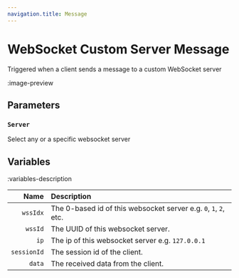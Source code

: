 ```yaml
---
navigation.title: Message
---
```


# WebSocket Custom Server Message
Triggered when a client sends a message to a custom WebSocket server

:image-preview

## Parameters
### `Server`
Select any or a specific websocket server

## Variables
:variables-description

Name | Description
----:|:------------
`wssIdx` | The 0-based id of this websocket server e.g. `0`, `1`, `2`, etc.
`wssId` | The UUID of this websocket server.
`ip` | The ip of this websocket server e.g. `127.0.0.1`
`sessionId` | The session id of the client.
`data` | The received data from the client.